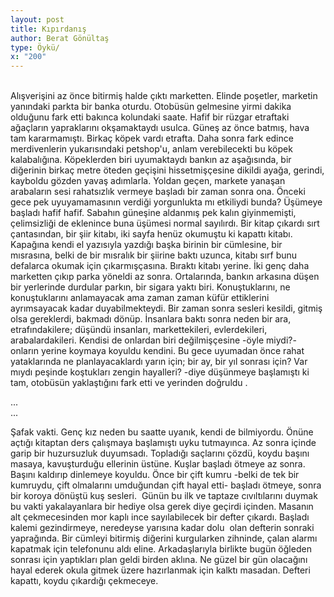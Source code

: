 ```yaml
---
layout: post
title: Kıpırdanış
author: Berat Gönültaş
type: Öykü/
x: "200"
---
```

<br/>
Alışverişini az önce bitirmiş halde çıktı marketten. Elinde poşetler, marketin yanındaki parkta bir banka oturdu. Otobüsün gelmesine yirmi dakika olduğunu fark etti bakınca kolundaki saate. Hafif bir rüzgar etraftaki ağaçların yapraklarını okşamaktaydı usulca. Güneş az önce batmış, hava tam kararmamıştı. Birkaç köpek vardı etrafta. Daha sonra fark edince merdivenlerin yukarısındaki petshop'u, anlam verebilecekti bu köpek kalabalığına. Köpeklerden biri uyumaktaydı bankın az aşağısında, bir diğerinin birkaç metre öteden geçişini hissetmişçesine dikildi ayağa, gerindi, kayboldu gözden yavaş adımlarla. Yoldan geçen, markete yanaşan arabaların sesi rahatsızlık vermeye başladı bir zaman sonra ona. Önceki gece pek uyuyamamasının verdiği yorgunlukta mı etkiliydi bunda? Üşümeye başladı hafif hafif. Sabahın güneşine aldanmış pek kalın giyinmemişti, çelimsizliği de eklenince buna üşümesi normal sayılırdı. Bir kitap çıkardı sırt çantasından, bir şiir kitabı, iki sayfa henüz okumuştu ki kapattı kitabı. Kapağına kendi el yazısıyla yazdığı başka birinin bir cümlesine, bir mısrasına, belki de bir mısralık bir şiirine baktı uzunca, kitabı sırf bunu defalarca okumak için çıkarmışçasına. Bıraktı kitabı yerine. İki genç daha marketten çıkıp parka yöneldi az sonra. Ortalarında, bankın arkasına düşen bir yerlerinde durdular parkın, bir sigara yaktı biri. Konuştuklarını, ne konuştuklarını anlamayacak ama zaman zaman küfür ettiklerini ayrımsayacak kadar duyabilmekteydi. Bir zaman sonra sesleri kesildi, gitmiş olsa gereklerdi, bakmadı dönüp. İnsanlara baktı sonra neden bir ara, etrafındakilere; düşündü insanları, markettekileri, evlerdekileri, arabalardakileri. Kendisi de onlardan biri değilmişçesine -öyle miydi?- onların yerine koymaya koyuldu kendini. Bu gece uyumadan önce rahat yataklarında ne planlayacaklardı yarın için; bir ay, bir yıl sonrası için?  Var mıydı peşinde koştukları zengin hayalleri? -diye düşünmeye başlamıştı ki tam, otobüsün yaklaştığını fark etti ve yerinden doğruldu .

...
<br/>
...

Şafak vakti. Genç kız neden bu saatte uyanık, kendi de bilmiyordu. Önüne açtığı kitaptan ders çalışmaya başlamıştı uyku tutmayınca. Az sonra içinde garip bir huzursuzluk duyumsadı. Topladığı saçlarını çözdü, koydu başını masaya, kavuşturduğu ellerinin üstüne. Kuşlar başladı ötmeye az sonra. Başını kaldırıp dinlemeye koyuldu. Önce bir çift kumru -belki de tek bir kumruydu, çift olmalarını umduğundan çift hayal etti- başladı ötmeye, sonra bir koroya dönüştü kuş sesleri.  Günün bu ilk ve taptaze cıvıltılarını duymak bu vakti yakalayanlara bir hediye olsa gerek diye geçirdi içinden. Masanın alt çekmecesinden mor kaplı ince sayılabilecek bir defter çıkardı. Başladı kalemi gezindirmeye, neredeyse yarısına kadar dolu  olan defterin sonraki yaprağında. Bir cümleyi bitirmiş diğerini kurgularken zihninde, çalan alarmı kapatmak için telefonunu aldı eline. Arkadaşlarıyla birlikte bugün öğleden sonrası için yaptıkları plan geldi birden aklına. Ne güzel bir gün olacağını hayal ederek okula gitmek üzere hazırlanmak için kalktı masadan. Defteri kapattı, koydu çıkardığı çekmeceye.
